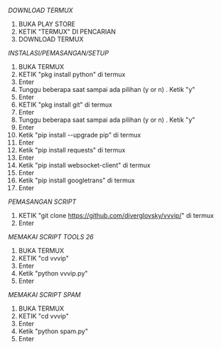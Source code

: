 *DOWNLOAD TERMUX*
1. BUKA PLAY STORE
2. KETIK "TERMUX" DI PENCARIAN
3. DOWNLOAD TERMUX

*INSTALASI/PEMASANGAN/SETUP*
1. BUKA TERMUX
2. KETIK "pkg install python" di termux
3. Enter
4. Tunggu beberapa saat sampai ada pilihan (y or n) . Ketik "y"
5. Enter
6. KETIK "pkg install git" di termux
7. Enter
8. Tunggu beberapa saat sampai ada pilihan (y or n) . Ketik "y"
9. Enter
10. Ketik "pip install --upgrade pip" di termux
11. Enter
12. Ketik "pip install requests" di termux
13. Enter
14. Ketik "pip install websocket-client" di termux
15. Enter
16. Ketik "pip install googletrans" di termux
17. Enter

*PEMASANGAN SCRIPT*
1. KETIK "git clone https://github.com/diverglovsky/vvvip/" di termux
2. Enter

*MEMAKAI SCRIPT TOOLS 26*
1. BUKA TERMUX
2. KETIK "cd vvvip"
3. Enter
4. Ketik "python vvvip.py"
5. Enter

*MEMAKAI SCRIPT SPAM*
1. BUKA TERMUX
2. KETIK "cd vvvip"
3. Enter
4. Ketik "python spam.py"
5. Enter
